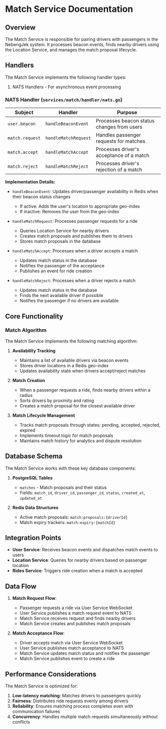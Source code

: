 # Match Service Documentation

## Overview

The Match Service is responsible for pairing drivers with passengers in the NebengJek system. It processes beacon events, finds nearby drivers using the Location Service, and manages the match proposal lifecycle.

## Handlers

The Match Service implements the following handler types:
1. NATS Handlers - For asynchronous event processing

### NATS Handler (`services/match/handler/nats.go`)

| Subject | Handler | Purpose |
|---------|---------|---------|
| `user.beacon` | `handleBeaconEvent` | Processes beacon status changes from users |
| `match.request` | `handleMatchRequest` | Handles passenger requests for matches |
| `match.accept` | `handleMatchAccept` | Processes driver's acceptance of a match |
| `match.reject` | `handleMatchReject` | Processes driver's rejection of a match |

**Implementation Details:**
- `handleBeaconEvent`: Updates driver/passenger availability in Redis when their beacon status changes
  - If active: Adds the user's location to appropriate geo-index
  - If inactive: Removes the user from the geo-index
  
- `handleMatchRequest`: Processes passenger requests for a ride
  - Queries Location Service for nearby drivers
  - Creates match proposals and publishes them to drivers
  - Stores match proposals in the database

- `handleMatchAccept`: Processes when a driver accepts a match
  - Updates match status in the database
  - Notifies the passenger of the acceptance
  - Publishes an event for ride creation
  
- `handleMatchReject`: Processes when a driver rejects a match
  - Updates match status in the database
  - Finds the next available driver if possible
  - Notifies the passenger if no drivers are available

## Core Functionality

### Match Algorithm

The Match Service implements the following matching algorithm:

1. **Availability Tracking**
   - Maintains a list of available drivers via beacon events
   - Stores driver locations in a Redis geo-index
   - Updates availability state when drivers accept/reject matches

2. **Match Creation**
   - When a passenger requests a ride, finds nearby drivers within a radius
   - Sorts drivers by proximity and rating
   - Creates a match proposal for the closest available driver

3. **Match Lifecycle Management**
   - Tracks match proposals through states: pending, accepted, rejected, expired
   - Implements timeout logic for match proposals
   - Maintains match history for analytics and dispute resolution

## Database Schema

The Match Service works with these key database components:

1. **PostgreSQL Tables**
   - `matches` - Match proposals and their status
   - Fields: `match_id`, `driver_id`, `passenger_id`, `status`, `created_at`, `updated_at`
   
2. **Redis Data Structures**
   - Active match proposals: `match:proposals:{driverId}`
   - Match expiry trackers: `match:expiry:{matchId}`

## Integration Points

- **User Service**: Receives beacon events and dispatches match events to users
- **Location Service**: Queries for nearby drivers based on passenger location
- **Rides Service**: Triggers ride creation when a match is accepted

## Data Flow

1. **Match Request Flow**:
   - Passenger requests a ride via User Service WebSocket
   - User Service publishes a match request event to NATS
   - Match Service receives request and finds nearby drivers
   - Match Service creates and publishes match proposals
   
2. **Match Acceptance Flow**:
   - Driver accepts match via User Service WebSocket
   - User Service publishes match acceptance to NATS
   - Match Service updates match status and notifies the passenger
   - Match Service publishes event to create a ride

## Performance Considerations

The Match Service is optimized for:

1. **Low-latency matching**: Matches drivers to passengers quickly
2. **Fairness**: Distributes ride requests evenly among drivers
3. **Reliability**: Ensures matching process completes even with communication failures
4. **Concurrency**: Handles multiple match requests simultaneously without conflicts
